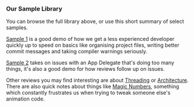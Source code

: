 ### Our Sample Library

You can browse the full library above, or use this short summary of select samples. 

[Sample 1](https://github.com/codereviews/samples/blob/master/1/1.md) is a good demo of how we get a less experienced developer quickly up to speed on basics like organising project files, writing better commit messages and taking compiler warnings seriously. 

[Sample 2](https://github.com/codereviews/samples/blob/master/2/2.md) takes on issues with an App Delegate that's doing too many things, it's also a good demo for how reviews follow up on issues.

Other reviews you may find interesting are about [Threading](https://github.com/codereviews/samples/blob/master/3/3.md) or [Architecture](https://github.com/codereviews/samples/blob/master/4/5.md). There are also quick notes about things like [Magic Numbers](https://github.com/codereviews/samples/blob/master/6/2.md#magic-numbers), something which constantly frustrates us when trying to tweak someone else's animation code. 
